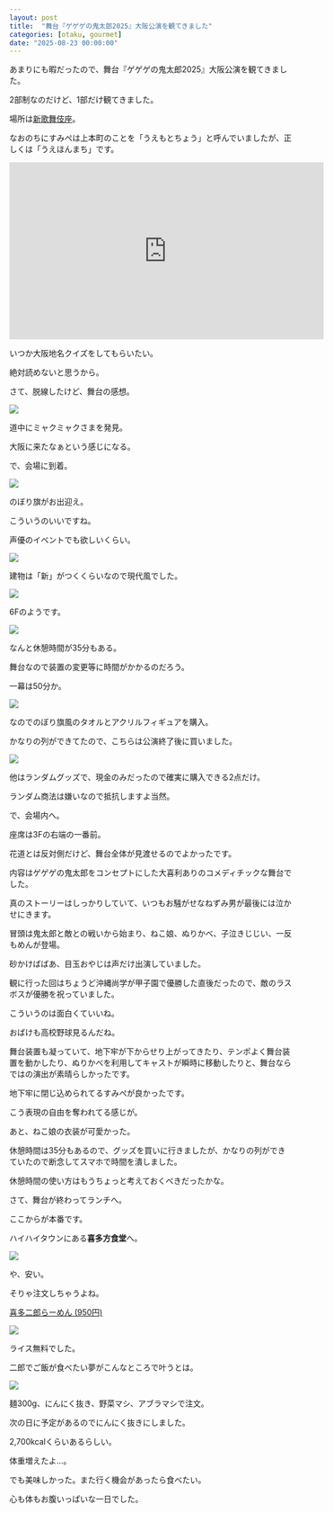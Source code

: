 ```yaml
---
layout: post
title:  "舞台『ゲゲゲの鬼太郎2025』大阪公演を観てきました"
categories: [otaku, gourmet]
date: "2025-08-23 00:00:00"
---
```


あまりにも暇だったので、舞台『ゲゲゲの鬼太郎2025』大阪公演を観てきました。

2部制なのだけど、1部だけ観てきました。

場所は[新歌舞伎座](https://www.shinkabukiza.co.jp/)。

なおのちにすみぺは上本町のことを「うえもとちょう」と呼んでいましたが、正しくは「うえほんまち」です。

<iframe width="560" height="315" src="https://www.youtube.com/embed/JxsW5xRonNU?si=DYYjlwqHlLf9kInk&amp;start=2675" title="YouTube video player" frameborder="0" allow="accelerometer; autoplay; clipboard-write; encrypted-media; gyroscope; picture-in-picture; web-share" referrerpolicy="strict-origin-when-cross-origin" allowfullscreen></iframe>

いつか大阪地名クイズをしてもらいたい。

絶対読めないと思うから。

さて、脱線したけど、舞台の感想。


<div class="trim">
  <div class="trim__item">
    <a href="{{ site.url }}/assets/images/2025-08-23-report/13-31-24.png">
      <img class="one" src="{{ site.url }}/assets/thumbnail/2025-08-23-report/13-31-24.png">
    </a>
  </div>
</div>


道中にミャクミャクさまを発見。

大阪に来たなぁという感じになる。

で、会場に到着。


<div class="trim">
  <div class="trim__item">
    <a href="{{ site.url }}/assets/images/2025-08-23-report/13-31-48.png">
      <img class="one" src="{{ site.url }}/assets/thumbnail/2025-08-23-report/13-31-48.png">
    </a>
  </div>
</div>


のぼり旗がお出迎え。

こういうのいいですね。

声優のイベントでも欲しいくらい。


<div class="trim">
  <div class="trim__item">
    <a href="{{ site.url }}/assets/images/2025-08-23-report/13-36-27.png">
      <img class="one" src="{{ site.url }}/assets/thumbnail/2025-08-23-report/13-36-27.png">
    </a>
  </div>
</div>


建物は「新」がつくくらいなので現代風でした。


<div class="trim">
  <div class="trim__item">
    <a href="{{ site.url }}/assets/images/2025-08-23-report/13-36-37.png">
      <img class="one" src="{{ site.url }}/assets/thumbnail/2025-08-23-report/13-36-37.png">
    </a>
  </div>
</div>


6Fのようです。


<div class="trim">
  <div class="trim__item">
    <a href="{{ site.url }}/assets/images/2025-08-23-report/13-37-08.png">
      <img class="one" src="{{ site.url }}/assets/thumbnail/2025-08-23-report/13-37-08.png">
    </a>
  </div>
</div>


なんと休憩時間が35分もある。

舞台なので装置の変更等に時間がかかるのだろう。

一幕は50分か。


<div class="trim">
  <div class="trim__item">
    <a href="{{ site.url }}/assets/images/2025-08-23-report/13-34-10.png">
      <img class="one" src="{{ site.url }}/assets/thumbnail/2025-08-23-report/13-34-10.png">
    </a>
  </div>
</div>


なのでのぼり旗風のタオルとアクリルフィギュアを購入。

かなりの列ができてたので、こちらは公演終了後に買いました。


<div class="trim">
  <div class="trim__item">
    <a href="{{ site.url }}/assets/images/2025-08-23-report/13-35-16.png">
      <img class="one" src="{{ site.url }}/assets/thumbnail/2025-08-23-report/13-35-16.png">
    </a>
  </div>
</div>


他はランダムグッズで、現金のみだったので確実に購入できる2点だけ。

ランダム商法は嫌いなので抵抗しますよ当然。

で、会場内へ。

座席は3Fの右端の一番前。

花道とは反対側だけど、舞台全体が見渡せるのでよかったです。

内容はゲゲゲの鬼太郎をコンセプトにした大喜利ありのコメディチックな舞台でした。

真のストーリーはしっかりしていて、いつもお騒がせなねずみ男が最後には泣かせにきます。

冒頭は鬼太郎と敵との戦いから始まり、ねこ娘、ぬりかべ、子泣きじじい、一反もめんが登場。

砂かけばばあ、目玉おやじは声だけ出演していました。

観に行った回はちょうど沖縄尚学が甲子園で優勝した直後だったので、敵のラスボスが優勝を祝っていました。

こういうのは面白くていいね。

おばけも高校野球見るんだね。

舞台装置も凝っていて、地下牢が下からせり上がってきたり、テンポよく舞台装置を動かしたり、ぬりかべを利用してキャストが瞬時に移動したりと、舞台ならではの演出が素晴らしかったです。

地下牢に閉じ込められてるすみぺが良かったです。

こう表現の自由を奪われてる感じが。

あと、ねこ娘の衣装が可愛かった。

休憩時間は35分もあるので、グッズを買いに行きましたが、かなりの列ができていたので断念してスマホで時間を潰しました。

休憩時間の使い方はもうちょっと考えておくべきだったかな。

さて、舞台が終わってランチへ。

ここからが本番です。

ハイハイタウンにある**喜多方食堂**へ。


<div class="trim">
  <div class="trim__item">
    <a href="{{ site.url }}/assets/images/2025-08-23-report/13-53-29.png">
      <img class="one" src="{{ site.url }}/assets/thumbnail/2025-08-23-report/13-53-29.png">
    </a>
  </div>
</div>


や、安い。

そりゃ注文しちゃうよね。

<u>喜多二郎らーめん (950円)</u>


<div class="trim">
  <div class="trim__item">
    <a href="{{ site.url }}/assets/images/2025-08-23-report/13-55-10.png">
      <img class="one" src="{{ site.url }}/assets/thumbnail/2025-08-23-report/13-55-10.png">
    </a>
  </div>
</div>


ライス無料でした。

二郎でご飯が食べたい夢がこんなところで叶うとは。


<div class="trim">
  <div class="trim__item">
    <a href="{{ site.url }}/assets/images/2025-08-23-report/13-52-59.png">
      <img class="one" src="{{ site.url }}/assets/thumbnail/2025-08-23-report/13-52-59.png">
    </a>
  </div>
</div>


麺300g、にんにく抜き、野菜マシ、アブラマシで注文。

次の日に予定があるのでにんにく抜きにしました。

2,700kcalくらいあるらしい。

体重増えたよ...。

でも美味しかった。また行く機会があったら食べたい。

心も体もお腹いっぱいな一日でした。
